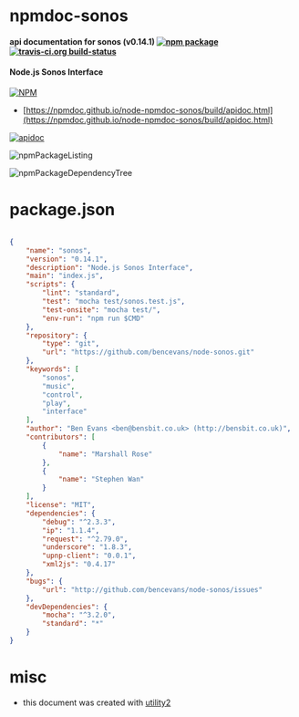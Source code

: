 # npmdoc-sonos

#### api documentation for  sonos (v0.14.1)  [![npm package](https://img.shields.io/npm/v/npmdoc-sonos.svg?style=flat-square)](https://www.npmjs.org/package/npmdoc-sonos) [![travis-ci.org build-status](https://api.travis-ci.org/npmdoc/node-npmdoc-sonos.svg)](https://travis-ci.org/npmdoc/node-npmdoc-sonos)

#### Node.js Sonos Interface

[![NPM](https://nodei.co/npm/sonos.png?downloads=true&downloadRank=true&stars=true)](https://www.npmjs.com/package/sonos)

- [https://npmdoc.github.io/node-npmdoc-sonos/build/apidoc.html](https://npmdoc.github.io/node-npmdoc-sonos/build/apidoc.html)

[![apidoc](https://npmdoc.github.io/node-npmdoc-sonos/build/screenCapture.buildCi.browser.%252Ftmp%252Fbuild%252Fapidoc.html.png)](https://npmdoc.github.io/node-npmdoc-sonos/build/apidoc.html)

![npmPackageListing](https://npmdoc.github.io/node-npmdoc-sonos/build/screenCapture.npmPackageListing.svg)

![npmPackageDependencyTree](https://npmdoc.github.io/node-npmdoc-sonos/build/screenCapture.npmPackageDependencyTree.svg)



# package.json

```json

{
    "name": "sonos",
    "version": "0.14.1",
    "description": "Node.js Sonos Interface",
    "main": "index.js",
    "scripts": {
        "lint": "standard",
        "test": "mocha test/sonos.test.js",
        "test-onsite": "mocha test/",
        "env-run": "npm run $CMD"
    },
    "repository": {
        "type": "git",
        "url": "https://github.com/bencevans/node-sonos.git"
    },
    "keywords": [
        "sonos",
        "music",
        "control",
        "play",
        "interface"
    ],
    "author": "Ben Evans <ben@bensbit.co.uk> (http://bensbit.co.uk)",
    "contributors": [
        {
            "name": "Marshall Rose"
        },
        {
            "name": "Stephen Wan"
        }
    ],
    "license": "MIT",
    "dependencies": {
        "debug": "^2.3.3",
        "ip": "1.1.4",
        "request": "^2.79.0",
        "underscore": "1.8.3",
        "upnp-client": "0.0.1",
        "xml2js": "0.4.17"
    },
    "bugs": {
        "url": "http://github.com/bencevans/node-sonos/issues"
    },
    "devDependencies": {
        "mocha": "^3.2.0",
        "standard": "*"
    }
}
```



# misc
- this document was created with [utility2](https://github.com/kaizhu256/node-utility2)
